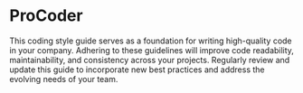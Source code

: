 # ProCoder
This coding style guide serves as a foundation for writing high-quality code in your company. Adhering to these guidelines will improve code readability, maintainability, and consistency across your projects. Regularly review and update this guide to incorporate new best practices and address the evolving needs of your team.
